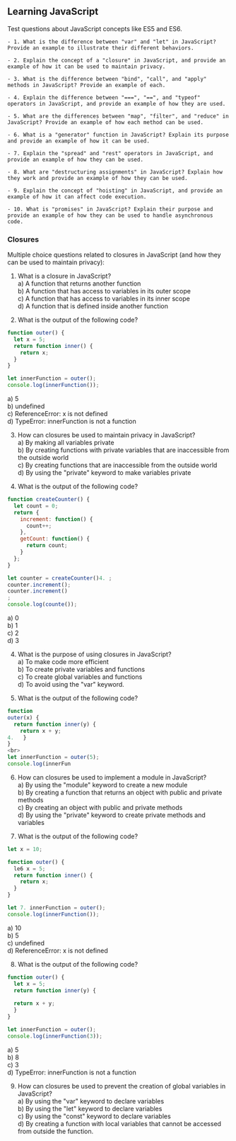 ## Learning JavaScript 

Test questions about JavaScript concepts like ES5 and ES6.

```
- 1. What is the difference between "var" and "let" in JavaScript? Provide an example to illustrate their different behaviors.

- 2. Explain the concept of a "closure" in JavaScript, and provide an example of how it can be used to maintain privacy.

- 3. What is the difference between "bind", "call", and "apply" methods in JavaScript? Provide an example of each.

- 4. Explain the difference between "===", "==", and "typeof" operators in JavaScript, and provide an example of how they are used.

- 5. What are the differences between "map", "filter", and "reduce" in JavaScript? Provide an example of how each method can be used.

- 6. What is a "generator" function in JavaScript? Explain its purpose and provide an example of how it can be used.

- 7. Explain the "spread" and "rest" operators in JavaScript, and provide an example of how they can be used.

- 8. What are "destructuring assignments" in JavaScript? Explain how they work and provide an example of how they can be used.

- 9. Explain the concept of "hoisting" in JavaScript, and provide an example of how it can affect code execution.

- 10. What is "promises" in JavaScript? Explain their purpose and provide an example of how they can be used to handle asynchronous code.
```

### Closures

Multiple choice questions related to closures in JavaScript (and how they can be used to maintain privacy):

1. What is a closure in JavaScript?<br>
a) A function that returns another function<br>
b) A function that has access to variables in its outer scope<br>
c) A function that has access to variables in its inner scope<br>
d) A function that is defined inside another function<br>

2. What is the output of the following code?

```javascript
function outer() {
  let x = 5;
  return function inner() {
    return x;
  }
}

let innerFunction = outer();
console.log(innerFunction());
```

a) 5<br>
b) undefined<br>
c) ReferenceError: x is not defined<br>
d) TypeError: innerFunction is not a function<br>

3. How can closures be used to maintain privacy in JavaScript?<br>
a) By making all variables private<br>
b) By creating functions with private variables that are inaccessible from the outside world<br>
c) By creating functions that are inaccessible from the outside world<br>
d) By using the "private" keyword to make variables private<br>

4. What is the output of the following code?

```javascript
function createCounter() {
  let count = 0;
  return {
    increment: function() {
      count++;
    },
    getCount: function() {
      return count;
    }
  };
}

let counter = createCounter()4. ;
counter.increment();
counter.increment()
;
console.log(counte());
```
a) 0<br>
b) 1<br>
c) 2<br>
d) 3<br>

4. What is the purpose of using closures in JavaScript?<br>
a) To make code more efficient<br>
b) To create private variables and functions<br>
c) To create global variables and functions<br>
d) To avoid using the "var" keyword.<br>

5. What is the output of the following code?
```javascript
function 
outer(x) {
  return function inner(y) {
    return x + y;
4.   }
}
<br>
let innerFunction = outer(5);
console.log(innerFun
```
6. How can closures be used to implement a module in JavaScript?<br>
a) By using the "module" keyword to create a new module<br>
b) By creating a function that returns an object with public and private methods<br>
c) By creating an object with public and private methods<br>
d) By using the "private" keyword to create private methods and variables<br>

7. What is the output of the following code?

```javascript
let x = 10;

function outer() {
  le6 x = 5;
  return function inner() {
    return x;
  }
}

let 7. innerFunction = outer();
console.log(innerFunction());
```
a) 10<br>
b) 5<br>
c) undefined<br>
d) ReferenceError: x is not defined<br>

8. What is the output of the following code?
```javascript
function outer() {
  let x = 5;
  return function inner(y) {
  
  return x + y;
  }
}

let innerFunction = outer();
console.log(innerFunction(3));
```

a) 5<br>
b) 8<br>
c) 3<br>
d) TypeError: innerFunction is not a function<br>

9. How can closures be used to prevent the creation of global variables in JavaScript?<br>
a) By using the "var" keyword to declare variables<br>
b) By using the "let" keyword to declare variables<br>
c) By using the "const" keyword to declare variables<br>
d) By creating a function with local variables that cannot be accessed from outside the function.<br>






